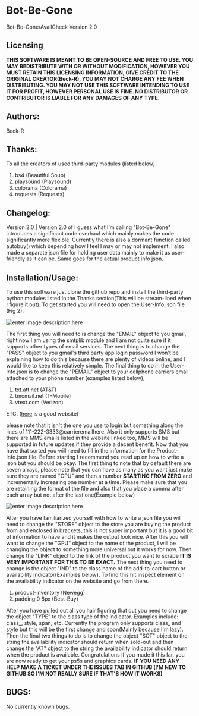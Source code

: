 # Bot-Be-Gone
Bot-Be-Gone/AvailCheck Version 2.0

## Licensing
**THIS SOFTWARE IS MEANT TO BE OPEN-SOURCE AND FREE TO USE. YOU MAY REDISTRIBUTE WITH OR WITHOUT MODIFICATION, HOWEVER YOU MUST RETAIN THIS LICENSING INFORMATION, GIVE CREDIT TO THE ORIGINAL CREATOR(Beck-R). YOU MAY NOT CHARGE ANY FEE WHEN DISTRIBUTING. YOU MAY NOT USE THIS SOFTWARE INTENDING TO USE IT FOR PROFIT, HOWEVER PERSONAL USE IS FINE. NO DISTRIBUTOR OR CONTRIBUTOR IS LIABLE FOR ANY DAMAGES OF ANY TYPE.**

## Authors:
Beck-R

## Thanks:
To all the creators of used third-party modules (listed below)

 1. bs4 (Beautiful Soup)
 2. playsound (Playsound)
 3. colorama (Colorama)
 4. requests (Requests)

## Changelog:

Version 2.0 | Version 2.0 of I guess what I'm calling "Bot-Be-Gone" introduces a significant code overhaul which mainly makes the code significantly more flexible. Currently there is also a dormant function called autobuy() which depending how I feel I may or may not implement. I also made a separate json file for holding user data mainly to make it as user-friendly as it can be. Same goes for the actual product info json.

## Installation/Usage:
To use this software just clone the github repo and install the third-party python modules listed in the Thanks section(This will be stream-lined when I figure it out). To get started you will need to open the User-Info.json file (Fig 2).

![enter image description here](https://cdn.discordapp.com/attachments/756610458496139325/781972672682786846/unknown.png)

The first thing you will need to is change the "EMAIL" object to you gmail, right now I am using the smtplib module and I am not quite sure if it supports other types of email services. The next thing is to change the "PASS" object to you gmail's third party app login password I won't be explaining how to do this because there are plenty of videos online, and I would like to keep this relatively simple. The final thing to do in the User-Info.json is to change the "PEMAIL" object to your cellphone carriers email attached to your phone number (examples listed below), 

 1. txt.att.net (AT&T)
 2. tmomail.net (T-Mobile)
 3. vtext.com (Verizon)
 
 ETC. ([here](https://20somethingfinance.com/how-to-send-text-messages-sms-via-email-for-free/) is a good website)

please note that it isn't the one you use to login but something along the lines of 111-222-3333@carrieremailhere. Also it only supports SMS but there are MMS emails listed in the website linked too, MMS will be supported in future updates if they provide a decent benefit. Now that you have that sorted you will need to fill in the information for the Product-Info.json file. Before starting I recommend you read up on how to write a json but you should be okay. The first thing to note that by default there are seven arrays, please note that you can have as many as you want just make sure they are named "GPU" and then a number **STARTING FROM ZERO** and incrementally increasing one number at a time. Please make sure that you are retaining the format of the file and also that you place a comma after each array but not after the last one(Example below)

![enter image description here](https://cdn.discordapp.com/attachments/756610458496139325/782492596169211914/unknown.png)

After you have familiarized yourself with how to write a json file you will need to change the "STORE" object to the store you are buying the product from and enclosed in brackets, this is not super important but it is a good bit of information to have and it makes the output look nice. After this you will want to change the "GPU" object to the name of the product, I will be changing the object to something more universal but it works for now. Then change the "LINK" object to the link of the product you want to scrape **IT IS VERY IMPORTANT FOR THIS TO BE EXACT.** The next thing you need to change is the object "IND" to the class name of the add-to-cart button or availability indicator(Examples below). To find this hit inspect element on the availability indicator on the website and go from there.
 
 1. product-inventory (Newegg)
 2. padding:0 8px (Best-Buy)

After you have pulled out all you hair figuring that out you need to change the object "TYPE" to the class type of the indicator. Examples include: class_, style, span, etc. Currently the program only supports class_ and style but this will be the first change and soon(Mainly because I'm lazy).  Then the final two things to do is to change the object "SOT" object to the string the availability indicator should return when sold-out and then change the "AT" object to the string the availability indicator should return when the product is available. Congratulations if you made it this far, you are now ready to get your ps5s and graphics cards. **IF YOU NEED ANY HELP MAKE A TICKET UNDER THE ISSUES TAB IN GITHUB (I'M NEW TO GITHUB SO I'M NOT REALLY SURE IF THAT'S HOW IT WORKS)**

## BUGS:
No currently known bugs.

